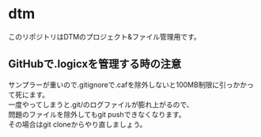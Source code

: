 # dtm

このリポジトリはDTMのプロジェクト&ファイル管理用です。

## GitHubで.logicxを管理する時の注意
サンプラーが重いので.gitignoreで.cafを除外しないと100MB制限に引っかかって死にます。  
一度やってしまうと.git/のログファイルが膨れ上がるので、  
問題のファイルを除外してもgit pushできなくなります。  
その場合はgit cloneからやり直しましょう。  
